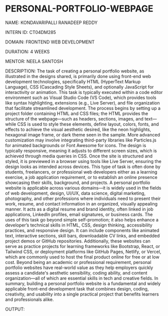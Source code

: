 # PERSONAL-PORTFOLIO-WEBPAGE

NAME: KONDAVARIPALLI RANADEEP REDDY

INTERN ID: CT04DM285

DOMAIN: FRONTEND WEB DEVELOPMENT

DURATION: 4 WEEKS

MENTOR: NEELA SANTOSH

DESCRIPTION: The task of creating a personal portfolio website, as illustrated in the designs shared, is primarily done using front-end web development technologies, specifically HTML (HyperText Markup Language), CSS (Cascading Style Sheets), and optionally JavaScript for interactivity or animation. This task is typically executed within a code editor environment such as Visual Studio Code (VS Code), which provides tools like syntax highlighting, extensions (e.g., Live Server), and file organization that facilitate streamlined development. The process begins by setting up a project folder containing HTML and CSS files; the HTML provides the structure of the webpage—such as headers, sections, images, and text—while CSS is used to style these elements, define layout, colors, fonts, and effects to achieve the visual aesthetic desired, like the neon highlights, hexagonal image frame, or dark theme seen in the sample. More advanced customization may involve integrating third-party libraries like Particles.js for animated backgrounds or Font Awesome for icons. The design is typically responsive, meaning it adjusts to different screen sizes, which is achieved through media queries in CSS. Once the site is structured and styled, it is previewed in a browser using tools like Live Server, ensuring the design looks as intended across devices. This type of task is often done by students, freelancers, or professional web developers either as a learning exercise, a job application requirement, or to establish an online presence showcasing their skills, background, and projects. A personal portfolio website is applicable across various domains—it is widely used in the fields of web development, design, UI/UX, data science, digital marketing, photography, and other professions where individuals need to present their work, resume, and contact information in an organized, visually appealing manner. It acts as a digital resume and brand identity, often linked in job applications, LinkedIn profiles, email signatures, or business cards. The uses of this task go beyond simple self-promotion; it also helps enhance a developer’s technical skills in HTML, CSS, design thinking, accessibility practices, and responsive design. It can include components like animated text, interactive sections, skill bars, downloadable CV links, and embedded project demos or GitHub repositories. Additionally, these websites can serve as practice projects for learning frameworks like Bootstrap, React, or Tailwind CSS, or deployment platforms like GitHub Pages, Netlify, or Vercel, which are commonly used to host the final product online for free or at low cost. Beyond being an academic or professional requirement, personal portfolio websites have real-world value as they help employers quickly assess a candidate's aesthetic sensibility, coding ability, and content organization—all of which are essential skills in tech and creative fields. In summary, building a personal portfolio website is a fundamental and widely applicable front-end development task that combines design, coding, creativity, and usability into a single practical project that benefits learners and professionals alike.

OUTPUT:

